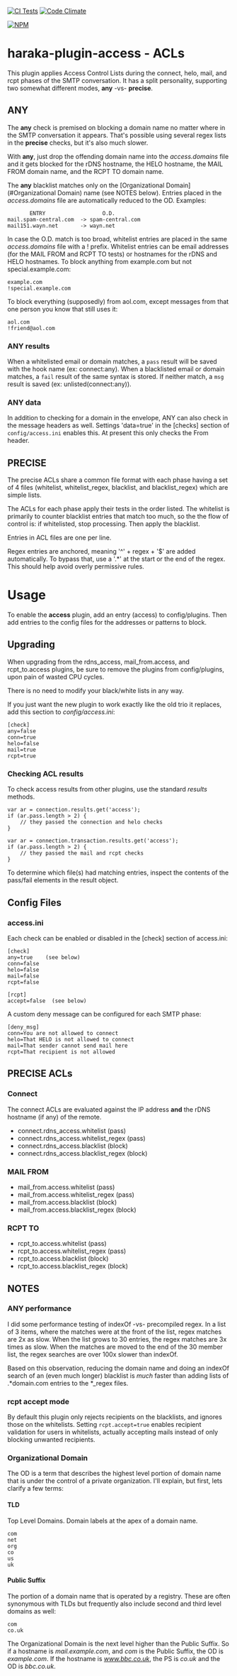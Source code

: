[![CI Tests][ci-img]][ci-url]
[![Code Climate][clim-img]][clim-url]

[![NPM][npm-img]][npm-url]

# haraka-plugin-access - ACLs

This plugin applies Access Control Lists during the connect, helo, mail, and rcpt phases of the SMTP conversation. It has a split personality, supporting two somewhat different modes, **any** -vs- **precise**.

## ANY

The **any** check is premised on blocking a domain name no matter where in the SMTP conversation it appears. That's possible using several regex lists in the **precise** checks, but it's also much slower.

With **any**, just drop the offending domain name into the _access.domains_ file and it gets blocked for the rDNS hostname, the HELO hostname, the MAIL FROM domain name, and the RCPT TO domain name.

The **any** blacklist matches only on the [Organizational Domain](#Organizational Domain) name (see NOTES below). Entries placed in the _access.domains_ file are automatically reduced to the OD. Examples:

           ENTRY                  O.D.
    mail.spam-central.com  -> spam-central.com
    mail151.wayn.net       -> wayn.net

In case the O.D. match is too broad, whitelist entries are placed in the same _access.domains_ file with a ! prefix. Whitelist entries can be email addresses (for the MAIL FROM and RCPT TO tests) or hostnames for the rDNS and HELO hostnames. To block anything from example.com but not special.example.com:

    example.com
    !special.example.com

To block everything (supposedly) from aol.com, except messages from that one
person you know that still uses it:

    aol.com
    !friend@aol.com

### ANY results

When a whitelisted email or domain matches, a `pass` result will be saved with the hook name (ex: connect:any). When a blacklisted email or domain matches, a `fail` result of the same syntax is stored. If neither match, a `msg` result is saved (ex: unlisted(connect:any)).

### ANY data

In addition to checking for a domain in the envelope, ANY can also check in
the message headers as well. Settings 'data=true' in the [checks] section of
`config/access.ini` enables this. At present this only checks the From header.

## PRECISE

The precise ACLs share a common file format with each phase having a set of
4 files (whitelist, whitelist\_regex, blacklist, and blacklist\_regex) which
are simple lists.

The ACLs for each phase apply their tests in the order listed. The whitelist
is primarily to counter blacklist entries that match too much, so the the flow
of control is: if whitelisted, stop processing. Then apply the blacklist. 

Entries in ACL files are one per line.

Regex entries are anchored, meaning '^' + regex + '$' are added automatically.
To bypass that, use a '.\*' at the start or the end of the regex. This should
help avoid overly permissive rules.

# Usage

To enable the **access** plugin, add an entry (access) to config/plugins. Then
add entries to the config files for the addresses or patterns to block.

## Upgrading

When upgrading from the rdns\_access, mail\_from.access, and rcpt\_to.access
plugins, be sure to remove the plugins from config/plugins, upon pain of
wasted CPU cycles.

There is no need to modify your black/white lists in any way.

If you just want the new plugin to work exactly like the old trio it replaces,
add this section to _config/access.ini_:

    [check]
    any=false
    conn=true
    helo=false
    mail=true
    rcpt=true

### Checking ACL results

To check access results from other plugins, use the standard *results*
methods.

    var ar = connection.results.get('access');
    if (ar.pass.length > 2) {
        // they passed the connection and helo checks
    }
     
    var ar = connection.transaction.results.get('access');
    if (ar.pass.length > 2) {
        // they passed the mail and rcpt checks
    }

To determine which file(s) had matching entries, inspect the contents
of the pass/fail elements in the result object.

## Config Files

### access.ini

Each check can be enabled or disabled in the [check] section of access.ini:

    [check]
    any=true    (see below)
    conn=false
    helo=false
    mail=false
    rcpt=false

    [rcpt]
    accept=false  (see below)

A custom deny message can be configured for each SMTP phase:

    [deny_msg]
    conn=You are not allowed to connect
    helo=That HELO is not allowed to connect
    mail=That sender cannot send mail here
    rcpt=That recipient is not allowed


## PRECISE ACLs

### Connect

The connect ACLs are evaluated against the IP address **and** the rDNS
hostname (if any) of the remote.

* connect.rdns\_access.whitelist          (pass)
* connect.rdns\_access.whitelist\_regex   (pass)
* connect.rdns\_access.blacklist          (block)
* connect.rdns\_access.blacklist\_regex   (block)

### MAIL FROM

* mail\_from.access.whitelist          (pass)
* mail\_from.access.whitelist\_regex   (pass)
* mail\_from.access.blacklist          (block)
* mail\_from.access.blacklist\_regex   (block)

### RCPT TO

* rcpt\_to.access.whitelist           (pass)
* rcpt\_to.access.whitelist\_regex    (pass)
* rcpt\_to.access.blacklist           (block)
* rcpt\_to.access.blacklist\_regex    (block)


## NOTES

### ANY performance

I did some performance testing of indexOf -vs- precompiled regex. In
a list of 3 items, where the matches were at the front of the list, regex
matches are 2x as slow. When the list grows to 30 entries, the regex
matches are 3x times as slow. When the matches are moved to the end of the
30 member list, the regex searches are over 100x slower than indexOf.

Based on this observation, reducing the domain name and doing an indexOf
search of an (even much longer) blacklist is *much* faster than adding lists
of .\*domain.com entries to the \*\_regex files.

### rcpt accept mode

By default this plugin only rejects recipients on the blacklists, and ignores those on the whitelists. Setting `rcpt.accept=true` enables recipient validation for users in whitelists, actually accepting mails instead of only blocking unwanted recipients.

### Organizational Domain

The OD is a term that describes the highest level portion of domain name that is under the control of a private organization. I'll explain, but first, lets clarify a few terms:

#### TLD

Top Level Domains. Domain labels at the apex of a domain name.

    com
    net
    org
    co
    us
    uk

#### Public Suffix

The portion of a domain name that is operated by a registry. These are often synonymous with TLDs but frequently also include second and third level domains as well:

    com
    co.uk

The Organizational Domain is the next level higher than the Public Suffix. So if a hostname is *mail.example.com*, and *com* is the Public Suffix, the OD is *example.com*. If the hostname is *www.bbc.co.uk*, the PS is *co.uk* and the OD is *bbc.co.uk*.


<!-- leave these buried at the bottom of the document -->
[ci-img]: https://github.com/haraka/haraka-plugin-access/actions/workflows/ci.yml/badge.svg
[ci-url]: https://github.com/haraka/haraka-plugin-access/actions/workflows/ci.yml
[clim-img]: https://codeclimate.com/github/haraka/haraka-plugin-access/badges/gpa.svg
[clim-url]: https://codeclimate.com/github/haraka/haraka-plugin-access
[npm-img]: https://nodei.co/npm/haraka-plugin-access.png
[npm-url]: https://www.npmjs.com/package/haraka-plugin-access
